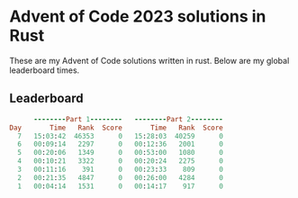 # Advent of Code 2023 solutions in Rust

These are my Advent of Code solutions written in rust. Below are my global leaderboard times.

## Leaderboard

```ruby
      --------Part 1--------   --------Part 2--------
Day       Time   Rank  Score       Time   Rank  Score
  7   15:03:42  46353      0   15:28:03  40259      0
  6   00:09:14   2297      0   00:12:36   2001      0
  5   00:20:06   1349      0   00:53:00   1080      0
  4   00:10:21   3322      0   00:20:24   2275      0
  3   00:11:16    391      0   00:23:33    809      0
  2   00:21:35   4847      0   00:26:00   4284      0
  1   00:04:14   1531      0   00:14:17    917      0
```
